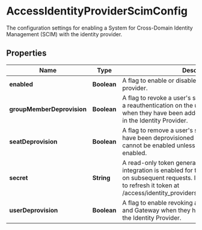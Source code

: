 

# AccessIdentityProviderScimConfig

The configuration settings for enabling a System for Cross-Domain Identity Management (SCIM) with the identity provider.

## Properties

| Name | Type | Description | Notes |
|------------ | ------------- | ------------- | -------------|
|**enabled** | **Boolean** | A flag to enable or disable SCIM for the identity provider. |  [optional] |
|**groupMemberDeprovision** | **Boolean** | A flag to revoke a user&#39;s session in Access and force a reauthentication on the user&#39;s Gateway session when they have been added or removed from a group in the Identity Provider. |  [optional] |
|**seatDeprovision** | **Boolean** | A flag to remove a user&#39;s seat in Zero Trust when they have been deprovisioned in the Identity Provider.  This cannot be enabled unless user_deprovision is also enabled. |  [optional] |
|**secret** | **String** | A read-only token generated when the SCIM integration is enabled for the first time.  It is redacted on subsequent requests.  If you lose this you will need to refresh it token at /access/identity_providers/:idpID/refresh_scim_secret. |  [optional] |
|**userDeprovision** | **Boolean** | A flag to enable revoking a user&#39;s session in Access and Gateway when they have been deprovisioned in the Identity Provider. |  [optional] |



